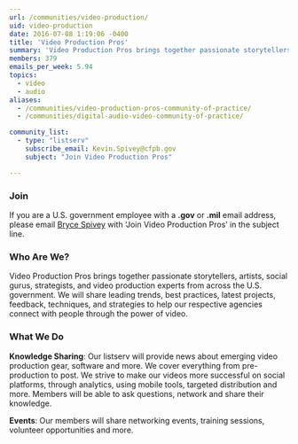 ```yaml
---
url: /communities/video-production/
uid: video-production
date: 2016-07-08 1:19:06 -0400
title: 'Video Production Pros'
summary: 'Video Production Pros brings together passionate storytellers, artists, social gurus, strategists, and video production experts from across the U.S. government.'
members: 379
emails_per_week: 5.94
topics:
  - video
  - audio
aliases:
  - /communities/video-production-pros-community-of-practice/
  - /communities/digital-audio-video-community-of-practice/

community_list:
  - type: "listserv"
    subscribe_email: Kevin.Spivey@cfpb.gov
    subject: "Join Video Production Pros"

---
```



### Join

If you are a U.S. government employee with a **.gov** or **.mil** email address, please email [Bryce Spivey](mailto:Kevin.Spivey@cfpb.gov?subject=Join%20Video%20Production%20Pros) with ‘Join Video Production Pros’ in the subject line.

### Who Are We?

Video Production Pros brings together passionate storytellers, artists, social gurus, strategists, and video production experts from across the U.S. government. We will share leading trends, best practices, latest projects, feedback, techniques, and strategies to help our respective agencies connect with people through the power of video.

### What We Do

**Knowledge Sharing**: Our listserv will provide news about emerging video production gear, software and more. We cover everything from pre-production to post. We strive to make our videos more successful on social platforms, through analytics, using mobile tools, targeted distribution and more. Members will be able to ask questions, network and share their knowledge.

**Events**: Our members will share networking events, training sessions, volunteer opportunities and more.
